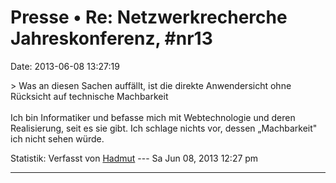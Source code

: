 Presse • Re: Netzwerkrecherche Jahreskonferenz, \#nr13
======================================================

Date: 2013-06-08 13:27:19

\> Was an diesen Sachen auffällt, ist die direkte Anwendersicht ohne
Rücksicht auf technische Machbarkeit\
\
Ich bin Informatiker und befasse mich mit Webtechnologie und deren
Realisierung, seit es sie gibt. Ich schlage nichts vor, dessen
„Machbarkeit" ich nicht sehen würde.

Statistik: Verfasst von
[Hadmut](http://forum.yacy-websuche.de/memberlist.php?mode=viewprofile&u=8919)
--- Sa Jun 08, 2013 12:27 pm

------------------------------------------------------------------------
